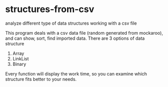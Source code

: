# structures-from-csv
 analyze different type of data structures working with a csv file 
 
 This program deals with a csv data file (random generated from mockaroo), and can show, sort, find imported data.
 There are 3 options of data structure 
 
 1. Array
 2. LinkList
 3. Binary

Every function will display the work time, so you can examine which structure fits better to your needs.

